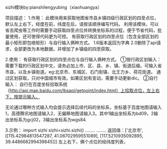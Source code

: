 sizhi模块by:pianshilengyubing（xiaohuangya）

项目描述：
1.作用：
此模块用来获取地图省市县乡镇四级行政区划的四至点位，默认左上右下，经度在前，纬度在后，请按该顺序编写代码。
利用该模块，可以省去爬虫等工作时需要手动获取四至点位并转换坐标系的过程，便于节省代码，批量使用，还可使得代码更为可控。
有获取行政区划的四至点位（包含全部区划的最小矩形即包络矩形）与自行输入俩种方式。
1.6版本返回为字典
2.0删除了api请求，全部更改为本地数据，并增加了乡镇级的四至获取。

2.使用：
有获取行政区划的四至点位与自行输入俩种方式。
①按行政区划输入：
	需要下载的行政区划中文，请务必加上市、区、县、乡、镇、街道后缀。可输入省市县，以及乡镇街道。eg:北京市、东城区、石门街镇、北王力乡、荷花街道。
	通过区划获取，只对中国城市有效。如果区划有变动，需要手动更新dic。
②自行输入：
	自行在百度坐标拾取系统（http://api.map.baidu.com/lbsapi/getpoint/index.html）上拾取点位，左上右下，按提示输入。

无论通过哪种方式输入均会提示选择后续代码的坐标系，坐标基于百度地图请输入1，高德腾讯地图请输入2，无偏移地图请输入3。其中1输出坐标系为bd09，2输出坐标系为gcj02，3输出坐标系为wgs84.

3.示例：
import sizhi
sizhi=sizhi.sizhi()
........
........
返回值：['北京市', [[115.42984813547287, 41.06702959551089], [117.5210935092895, 39.448668299439845]]]
左上右下，俩个点位的经纬度列表，

